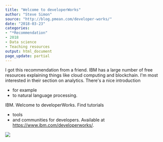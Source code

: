```yaml
---
title: "Welcome to developerWorks"
author: "Steve Simon"
source: "http://blog.pmean.com/developer-works/"
date: "2018-03-23"
categories:
- "*Recommendation"
- 2018
- Data science
- Teaching resources
output: html_document
page_update: partial
---
```


I got this recommendation from a friend. IBM has a large number of free
resources explaining things like cloud computing and blockchain. I'm
most interested in their section on analytics. There's a nice
introduction
- for example
- to natural language processing.

<!---More--->

IBM. Welcome to developerWorks. Find tutorials
- tools
- and communities
for developers. Available at <https://www.ibm.com/developerworks/>.

![](http://www.pmean.com/new-images/18/developer-works01.png)




